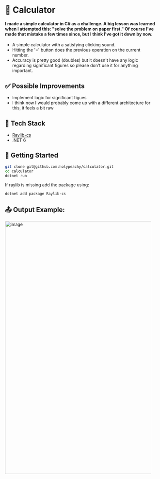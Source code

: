 # 🧮 Calculator
#### I made a simple calculator in C# as a challenge. A big lesson was learned when I attempted this: "solve the problem on paper first." Of course I've made that mistake a few times since, but I think I've got it down by now.
- A simple calculator with a satisfying clicking sound.
- Hitting the '=' button does the previous operation on the current number.
- Accuracy is pretty good (doubles) but it doesn't have any logic regarding significant figures so please don't use it for anything important.

## ✅ Possible Improvements
- Implement logic for significant figues
- I think now I would probably come up with a different architecture for this, it feels a bit raw

## 🧰 Tech Stack
- [Raylib-cs](https://github.com/raylib-cs/raylib-cs)
- .NET 6

## 🚀 Getting Started
```bash
git clone git@github.com:holypeachy/calculator.git
cd calculator
dotnet run
```
If raylib is missing add the package using:
```bash
dotnet add package Raylib-cs
```

## 📤 Output Example:
<img width="482" height="832" alt="image" src="https://github.com/user-attachments/assets/d05deac3-9999-4676-bda5-7a42138c1186" />
